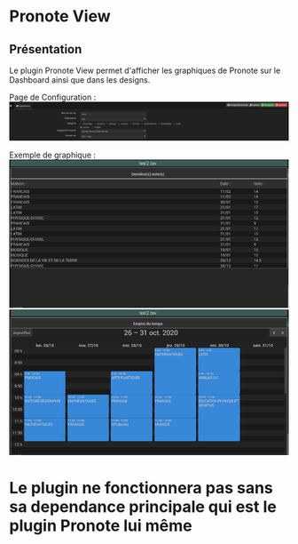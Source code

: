 # Pronote View

## Présentation

Le plugin Pronote View permet d'afficher les graphiques de Pronote sur le Dashboard ainsi que dans les designs.

Page de Configuration : 
![Screenshot](../images/ConfigurationEquipement.png)

Exemple de graphique :
![Screenshot](../images/ExempleGraph.png)
![Screenshot](../images/ExempleGraph2.png)

# Le plugin ne fonctionnera pas sans sa dependance principale qui est le plugin Pronote lui même

